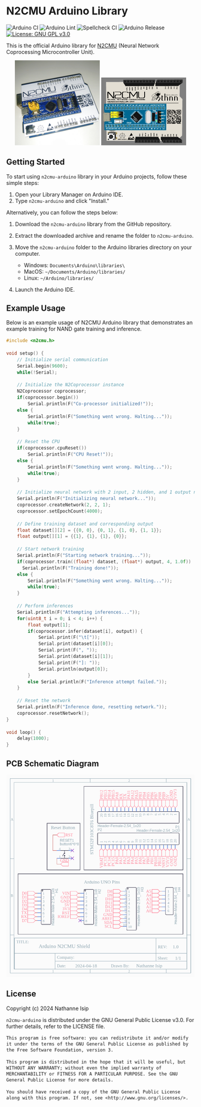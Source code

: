 # N2CMU Arduino Library

![Arduino CI](https://github.com/nthnn/n2cmu-arduino/actions/workflows/ci_build.yml/badge.svg) ![Arduino Lint](https://github.com/nthnn/n2cmu-arduino/actions/workflows/ci_lint.yml/badge.svg) ![Spellcheck CI](https://github.com/nthnn/n2cmu-arduino/actions/workflows/ci_spellcheck.yml/badge.svg)
![Arduino Release](https://img.shields.io/badge/Library%20Manager-0.0.3-red?logo=Arduino)
[![License: GNU GPL v3.0](https://img.shields.io/badge/License-GNU%20GPL%20v3.0-yellow.svg)](https://github.com/nthnn/SIM900/blob/main/LICENSE)

This is the official Arduino library for [N2CMU](https://github.com/nthnn/n2cmu) (Neural Network Coprocessing Microcontroller Unit).

<p align="middle">
    <img alt="N2CMU Shield Board" src="pcb/n2cmu-shield-board.jpg" width="45%" />
    <img alt="N2CMU Shield PCB" src="pcb/n2cmu-shield.png" width="45%" />
</p>

## Getting Started

To start using `n2cmu-arduino` library in your Arduino projects, follow these simple steps:

1. Open your Library Manager on Arduino IDE.
2. Type `n2cmu-arduino` and click "Install."

Alternatively, you can follow the steps below:

1. Download the `n2cmu-arduino` library from the GitHub repository.
2. Extract the downloaded archive and rename the folder to `n2cmu-arduino`.
3. Move the `n2cmu-arduino` folder to the Arduino libraries directory on your computer.

    - Windows: `Documents\Arduino\libraries\`
    - MacOS: `~/Documents/Arduino/libraries/`
    - Linux: `~/Arduino/libraries/`

4. Launch the Arduino IDE.

## Example Usage

Below is an example usage of N2CMU Arduino library that demonstrates an example training for NAND gate training and inference.

```cpp
#include <n2cmu.h>

void setup() {
    // Initialize serial communication
    Serial.begin(9600);
    while(!Serial);

    // Initialize the N2Coprocessor instance
    N2Coprocessor coprocessor;
    if(coprocessor.begin())
        Serial.println(F("Co-processor initialized!"));
    else {
        Serial.println(F("Something went wrong. Halting..."));
        while(true);
    }

    // Reset the CPU
    if(coprocessor.cpuReset())
        Serial.println(F("CPU Reset!"));
    else {
        Serial.println(F("Something went wrong. Halting..."));
        while(true);
    }

    // Initialize neural network with 2 input, 2 hidden, and 1 output neurons
    Serial.println(F("Initializing neural network..."));
    coprocessor.createNetwork(2, 2, 1);
    coprocessor.setEpochCount(4000);

    // Define training dataset and corresponding output
    float dataset[][2] = {{0, 0}, {0, 1}, {1, 0}, {1, 1}};
    float output[][1] = {{1}, {1}, {1}, {0}};

    // Start network training
    Serial.println(F("Starting network training..."));
    if(coprocessor.train((float*) dataset, (float*) output, 4, 1.0f))
      Serial.println(F("Training done!"));
    else {
        Serial.println(F("Something went wrong. Halting..."));
        while(true);
    }

    // Perform inferences
    Serial.println(F("Attempting inferences..."));
    for(uint8_t i = 0; i < 4; i++) {
        float output[1];
        if(coprocessor.infer(dataset[i], output)) {
            Serial.print(F("\t["));
            Serial.print(dataset[i][0]);
            Serial.print(F(", "));
            Serial.print(dataset[i][1]);
            Serial.print(F("]: "));
            Serial.println(output[0]);
        }
        else Serial.println(F("Inference attempt failed."));
    }

    // Reset the network
    Serial.println(F("Inference done, resetting network."));
    coprocessor.resetNetwork();
}

void loop() {
    delay(1000);
}
```

## PCB Schematic Diagram

![Arduino N2CMU Shield Schematic Diagram](pcb/n2cmu-shield-schematics.png)

## License

Copyright (c) 2024 Nathanne Isip

`n2cmu-arduino` is distributed under the GNU General Public License v3.0. For further details, refer to the LICENSE file.

```
This program is free software: you can redistribute it and/or modify  
it under the terms of the GNU General Public License as published by  
the Free Software Foundation, version 3.

This program is distributed in the hope that it will be useful, but 
WITHOUT ANY WARRANTY; without even the implied warranty of 
MERCHANTABILITY or FITNESS FOR A PARTICULAR PURPOSE. See the GNU 
General Public License for more details.

You should have received a copy of the GNU General Public License 
along with this program. If not, see <http://www.gnu.org/licenses/>.
```